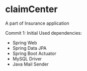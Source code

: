 # claimCenter
A part of Insurance application

Commit 1: Initial
Used dependencies:
- Spring Web
- Spring Data JPA
- Spring Boot Actuator
- MySQL Driver
- Java Mail Sender

  
